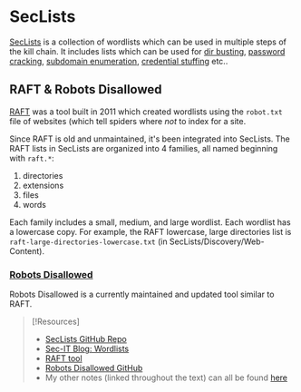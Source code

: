 
# SecLists
[SecLists](https://github.com/danielmiessler/SecLists) is a collection of wordlists which can be used in multiple steps of the kill chain. It includes lists which can be used for [dir busting](/cybersecurity/TTPs/recon/directory-enumeration.md), [password cracking](/cybersecurity/TTPs/exploitation/cracking/password-cracking.md), [subdomain enumeration](/nested-repos/PNPT-study-guide/PEH/recon/hunting-subdomains.md), [credential stuffing](/nested-repos/PNPT-study-guide/PEH/exploit-basics/credential-stuffing.md) etc..
## RAFT & Robots Disallowed
[RAFT](https://code.google.com/archive/p/raft/) was a tool built in 2011 which created wordlists using the `robot.txt` file of websites (which tell spiders where *not* to index for a site.

Since RAFT is old and unmaintained, it's been integrated into SecLists. The RAFT lists in SecLists are organized into 4 families, all named beginning with `raft.*`:
1. directories
2. extensions
3. files
4. words

Each family includes a small, medium, and large wordlist. Each wordlist has a lowercase copy. For example, the RAFT lowercase, large directories list is `raft-large-directories-lowercase.txt` (in SecLists/Discovery/Web-Content).
### [Robots Disallowed](/cybersecurity/tools/scanning-enumeration/wordlists/robots-disallowed.md)
Robots Disallowed is a currently maintained and updated tool similar to RAFT.


> [!Resources]
> - [SecLists GitHub Repo](https://github.com/danielmiessler/SecLists)
> - [Sec-IT Blog: Wordlists](https://blog.sec-it.fr/en/2021/03/02/web-wordlists/)
> - [RAFT tool](https://code.google.com/archive/p/raft/)
> - [Robots Disallowed GitHub](https://github.com/danielmiessler/RobotsDisallowed)
> - My other notes (linked throughout the text) can all be found [here](https://github.com/TrshPuppy/obsidian-notes)
